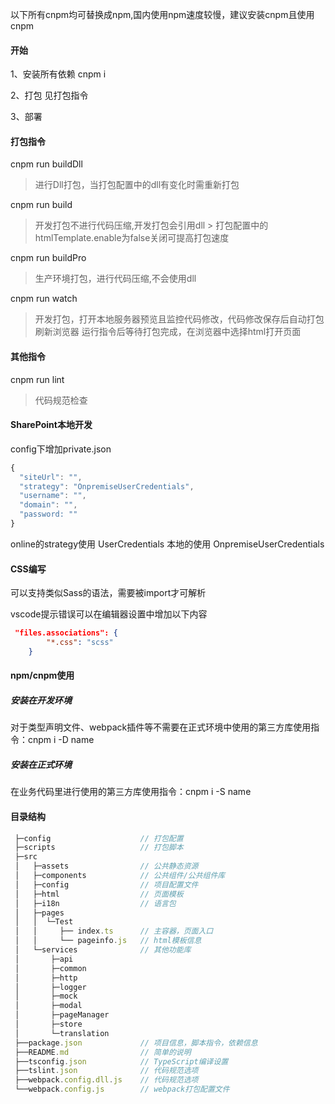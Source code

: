 以下所有cnpm均可替换成npm,国内使用npm速度较慢，建议安装cnpm且使用cnpm


#### 开始
1、安装所有依赖
cnpm i

2、打包
    见打包指令

3、部署


#### 打包指令  
cnpm run buildDll
   > 进行Dll打包，当打包配置中的dll有变化时需重新打包

cnpm run build
   > 开发打包不进行代码压缩,开发打包会引用dll
    > 打包配置中的htmlTemplate.enable为false关闭可提高打包速度

cnpm run buildPro
   > 生产环境打包，进行代码压缩,不会使用dll

cnpm run watch
   > 开发打包，打开本地服务器预览且监控代码修改，代码修改保存后自动打包刷新浏览器
   > 运行指令后等待打包完成，在浏览器中选择html打开页面


#### 其他指令
cnpm run lint
   > 代码规范检查


#### SharePoint本地开发
config下增加private.json
```js
{
  "siteUrl": "",
  "strategy": "OnpremiseUserCredentials",
  "username": "",
  "domain": "",
  "password: ""
}
```

online的strategy使用 UserCredentials
本地的使用 OnpremiseUserCredentials

#### CSS编写
可以支持类似Sass的语法，需要被import才可解析

vscode提示错误可以在编辑器设置中增加以下内容

```json
 "files.associations": {
        "*.css": "scss"
    }
```


#### npm/cnpm使用 
##### 安装在开发环境
对于类型声明文件、webpack插件等不需要在正式环境中使用的第三方库使用指令：cnpm i -D name


##### 安装在正式环境
在业务代码里进行使用的第三方库使用指令：cnpm i -S name


#### 目录结构
```js
 ├─config                    // 打包配置
 ├─scripts                   // 打包脚本
 ├─src
 │   ├─assets                // 公共静态资源
 │   ├─components            // 公共组件/公共组件库
 │   ├─config                // 项目配置文件
 │   ├─html                  // 页面模板
 │   ├─i18n                  // 语言包
 │   ├─pages
 │   │  └─Test
 │   │     ├── index.ts      // 主容器，页面入口
 │   │     └── pageinfo.js   // html模板信息
 │   └─services              // 其他功能库
 │       ├─api
 │       ├─common
 │       ├─http
 │       ├─logger
 │       ├─mock
 │       ├─modal
 │       ├─pageManager
 │       ├─store
 │       └─translation
 ├──package.json             // 项目信息，脚本指令，依赖信息
 ├──README.md                // 简单的说明
 ├──tsconfig.json            // TypeScript编译设置
 ├──tslint.json              // 代码规范选项
 ├──webpack.config.dll.js    // 代码规范选项
 └──webpack.config.js        // webpack打包配置文件
```
